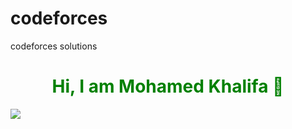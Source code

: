 # codeforces
codeforces solutions
<h1 style="text-align:center;color:green">Hi, I am Mohamed Khalifa 👋</h1>
<img src="https://codeforces.org/s/0/images/codeforces-telegram-square.png"</img>

